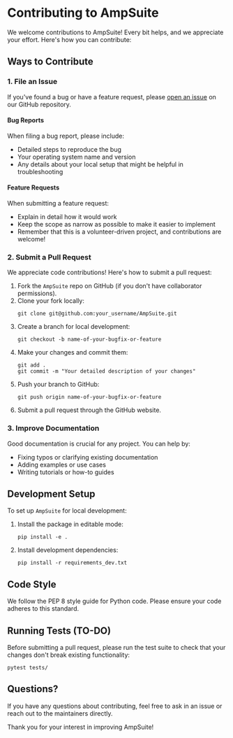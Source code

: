 # Contributing to AmpSuite

We welcome contributions to AmpSuite! Every bit helps, and we appreciate your effort. Here's how you can contribute:

## Ways to Contribute

### 1. File an Issue

If you've found a bug or have a feature request, please [open an issue](https://github.inl.gov/richard-alfaro-diaz-lanl/AmpSuite/issues) on our GitHub repository.

#### Bug Reports

When filing a bug report, please include:

- Detailed steps to reproduce the bug
- Your operating system name and version
- Any details about your local setup that might be helpful in troubleshooting

#### Feature Requests

When submitting a feature request:

- Explain in detail how it would work
- Keep the scope as narrow as possible to make it easier to implement
- Remember that this is a volunteer-driven project, and contributions are welcome!

### 2. Submit a Pull Request

We appreciate code contributions! Here's how to submit a pull request:

1. Fork the `AmpSuite` repo on GitHub (if you don't have collaborator permissions).
2. Clone your fork locally:
   ```
   git clone git@github.com:your_username/AmpSuite.git
   ```
3. Create a branch for local development:
   ```
   git checkout -b name-of-your-bugfix-or-feature
   ```
4. Make your changes and commit them:
   ```
   git add .
   git commit -m "Your detailed description of your changes"
   ```
5. Push your branch to GitHub:
   ```
   git push origin name-of-your-bugfix-or-feature
   ```
6. Submit a pull request through the GitHub website.

### 3. Improve Documentation

Good documentation is crucial for any project. You can help by:

- Fixing typos or clarifying existing documentation
- Adding examples or use cases
- Writing tutorials or how-to guides

## Development Setup

To set up `AmpSuite` for local development:

1. Install the package in editable mode:
   ```
   pip install -e .
   ```
2. Install development dependencies:
   ```
   pip install -r requirements_dev.txt
   ```

## Code Style

We follow the PEP 8 style guide for Python code. Please ensure your code adheres to this standard.

## Running Tests (TO-DO)

Before submitting a pull request, please run the test suite to check that your changes don't break existing functionality:

```
pytest tests/
```

## Questions?

If you have any questions about contributing, feel free to ask in an issue or reach out to the maintainers directly.

Thank you for your interest in improving AmpSuite!
